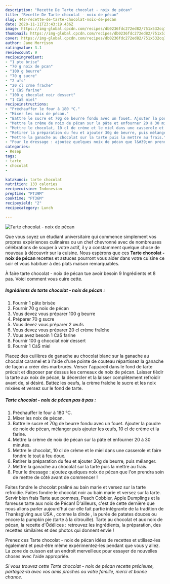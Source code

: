 ```yaml
---
description: "Recette De Tarte chocolat - noix de pécan"
title: "Recette De Tarte chocolat - noix de pécan"
slug: 442-recette-de-tarte-chocolat-noix-de-pecan
date: 2020-11-11T23:43:19.436Z
image: https://img-global.cpcdn.com/recipes/db0236fdc272ed82/751x532cq70/tarte-chocolat-noix-de-pecan-photo-principale-de-la-recette.jpg
thumbnail: https://img-global.cpcdn.com/recipes/db0236fdc272ed82/751x532cq70/tarte-chocolat-noix-de-pecan-photo-principale-de-la-recette.jpg
cover: https://img-global.cpcdn.com/recipes/db0236fdc272ed82/751x532cq70/tarte-chocolat-noix-de-pecan-photo-principale-de-la-recette.jpg
author: Jane Morrison
ratingvalue: 3.1
reviewcount: 9
recipeingredient:
- "1 pte brise"
- "70 g noix de pcan"
- "100 g beurre"
- "70 g sucre"
- "2 ufs"
- "20 cl crme frache"
- "1 CàS farine"
- "100 g chocolat noir dessert"
- "1 CàS miel"
recipeinstructions:
- "Préchauffer le four à 180 °C."
- "Mixer les noix de pécan."
- "Battre le sucre et 70g de beurre fondu avec un fouet. Ajouter la poudre de noix de pécan, mélanger puis ajouter les œufs, 10 cl de crème et la farine."
- "Mettre la crème de noix de pécan sur la pâte et enfourner 20 à 30 minutes."
- "Mettre le chocolat, 10 cl de crème et le miel dans une casserole et faire fondre le tout à feu doux."
- "Retirer la préparation du feu et ajouter 30g de beurre, puis mélanger."
- "Mettre la ganache au chocolat sur la tarte puis la mettre au frais."
- "Pour le dressage : ajoutez quelques noix de pécan que l&#39;on prendra soin de mettre de côté avant de commencer !"
categories:
- Resep
tags:
- tarte
- chocolat
- 

katakunci: tarte chocolat  
nutrition: 133 calories
recipecuisine: Indonesian
preptime: "PT39M"
cooktime: "PT36M"
recipeyield: "2"
recipecategory: Lunch

---
```



![Tarte chocolat - noix de pécan](https://img-global.cpcdn.com/recipes/db0236fdc272ed82/751x532cq70/tarte-chocolat-noix-de-pecan-photo-principale-de-la-recette.jpg)

Que vous soyez un étudiant universitaire qui commence simplement vos propres expériences culinaires ou un chef chevronné avec de nombreuses célébrations de souper à votre actif, il y a constamment quelque chose de nouveau à découvrir sur la cuisine. Nous espérons que ces <strong> Tarte chocolat - noix de pécan </strong> recettes et astuces pourront vous aider dans votre cuisine ce soir et vous habituer à des plats maison remarquables.

<!--inarticleads1-->

À faire tarte chocolat - noix de pécan tue avoir besoin 9 Ingrédients et 8 pas. Voici comment vous cuire cette.

##### Ingrédients de tarte chocolat - noix de pécan :

1. Fournir 1 pâte brisée
1. Fournir 70 g noix de pécan
1. Vous devez vous préparer 100 g beurre
1. Préparer 70 g sucre
1. Vous devez vous préparer 2 œufs
1. Vous devez vous préparer 20 cl crème fraîche
1. Vous avez besoin 1 CàS farine
1. Fournir 100 g chocolat noir dessert
1. Fournir 1 CàS miel


Placez des cuillères de ganache au chocolat blanc sur la ganache au chocolat caramel et à l&#39;aide d&#39;une pointe de couteau répartissez la ganache de façon a créer des marbrures. Verser l&#39;appareil dans le fond de tarte précuit et disposer par dessus les cerneaux de noix de pécan. Laisser tièdir la tarte aux noix de pécan, la décercler et la laisser complètement refroidir avant de, si désiré. Battez les oeufs, la crème fraîche le sucre et les noix mixées et versez sur le fond de tarte. 

<!--inarticleads2-->

##### Tarte chocolat - noix de pécan pas à pas :

1. Préchauffer le four à 180 °C.
1. Mixer les noix de pécan.
1. Battre le sucre et 70g de beurre fondu avec un fouet. Ajouter la poudre de noix de pécan, mélanger puis ajouter les œufs, 10 cl de crème et la farine.
1. Mettre la crème de noix de pécan sur la pâte et enfourner 20 à 30 minutes.
1. Mettre le chocolat, 10 cl de crème et le miel dans une casserole et faire fondre le tout à feu doux.
1. Retirer la préparation du feu et ajouter 30g de beurre, puis mélanger.
1. Mettre la ganache au chocolat sur la tarte puis la mettre au frais.
1. Pour le dressage : ajoutez quelques noix de pécan que l&#39;on prendra soin de mettre de côté avant de commencer !


Faites fondre le chocolat praliné au bain marie et versez sur la tarte refroidie. Faites fondre le chocolat noir au bain marie et versez sur la tarte. Servir bien frais Tarte aux pommes, Peach Cobbler, Apple Dumplings et la fameuse tarte aux noix de Pécan! D&#39;ailleurs, c&#39;est de cette dernière que nous allons parler aujourd&#39;hui car elle fait partie intégrante de la tradition de Thanksgiving aux USA , comme la dinde , la purée de patates douces ou encore la pumpkin pie (tarte à la citrouille). Tarte au chocolat et aux noix de pécan, la recette d&#39;Ôdélices : retrouvez les ingrédients, la préparation, des recettes similaires et des photos qui donnent envie ! 

<!--inarticleads1-->

<p>
Prenez ces Tarte chocolat - noix de pécan idées de recettes et utilisez-les également et peut-être même expérimentez-les pendant que vous y allez. La zone de cuisson est un endroit merveilleux pour essayer de nouvelles choses avec l'aide appropriée.
</p>

<p>
<i>Si vous trouvez cette Tarte chocolat - noix de pécan recette précieuse, partagez-la avec vos amis proches ou votre famille, merci et bonne chance.</i>
</p>
